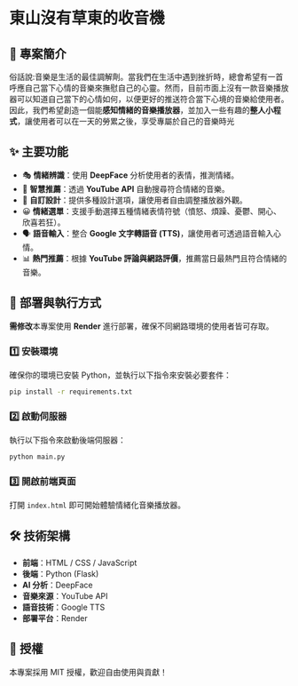 # 東山沒有草東的收音機

## 📌 專案簡介
俗話說:音樂是生活的最佳調解劑。當我們在生活中遇到挫折時，總會希望有一首呼應自己當下心情的音樂來撫慰自己的心靈。然而，目前市面上沒有一款音樂播放器可以知道自己當下的心情如何，以便更好的推送符合當下心境的音樂給使用者。因此，我們希望創造一個能**感知情緒的音樂播放器**，並加入一些有趣的**整人小程式**，讓使用者可以在一天的勞累之後，享受專屬於自己的音樂時光
## ✨ 主要功能
- 🎭 **情緒辨識**：使用 **DeepFace** 分析使用者的表情，推測情緒。
- 🎼 **智慧推薦**：透過 **YouTube API** 自動搜尋符合情緒的音樂。
- 🎨 **自訂設計**：提供多種設計選項，讓使用者自由調整播放器外觀。
- 😀 **情緒選單**：支援手動選擇五種情緒表情符號（憤怒、煩躁、憂鬱、開心、欣喜若狂）。
- 🗣️ **語音輸入**：整合 **Google 文字轉語音 (TTS)**，讓使用者可透過語音輸入心情。
- 📊 **熱門推薦**：根據 **YouTube 評論與網路評價**，推薦當日最熱門且符合情緒的音樂。

## 🚀 部署與執行方式
**需修改**本專案使用 **Render** 進行部署，確保不同網路環境的使用者皆可存取。

### 1️⃣ 安裝環境
確保你的環境已安裝 Python，並執行以下指令來安裝必要套件：

```sh
pip install -r requirements.txt
```

### 2️⃣ 啟動伺服器
執行以下指令來啟動後端伺服器：

```sh
python main.py
```

### 3️⃣ 開啟前端頁面
打開 `index.html` 即可開始體驗情緒化音樂播放器。

## 🛠 技術架構
- **前端**：HTML / CSS / JavaScript
- **後端**：Python (Flask)
- **AI 分析**：DeepFace
- **音樂來源**：YouTube API
- **語音技術**：Google TTS
- **部署平台**：Render

## 📜 授權
本專案採用 MIT 授權，歡迎自由使用與貢獻！
